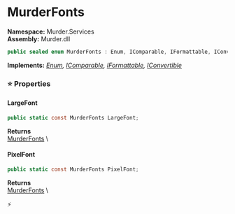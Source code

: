 # MurderFonts

**Namespace:** Murder.Services \
**Assembly:** Murder.dll

```csharp
public sealed enum MurderFonts : Enum, IComparable, IFormattable, IConvertible
```

**Implements:** _[Enum](https://learn.microsoft.com/en-us/dotnet/api/System.Enum?view=net-7.0), [IComparable](https://learn.microsoft.com/en-us/dotnet/api/System.IComparable?view=net-7.0), [IFormattable](https://learn.microsoft.com/en-us/dotnet/api/System.IFormattable?view=net-7.0), [IConvertible](https://learn.microsoft.com/en-us/dotnet/api/System.IConvertible?view=net-7.0)_

### ⭐ Properties
#### LargeFont
```csharp
public static const MurderFonts LargeFont;
```

**Returns** \
[MurderFonts](../..//Murder/Services/MurderFonts.html) \
#### PixelFont
```csharp
public static const MurderFonts PixelFont;
```

**Returns** \
[MurderFonts](../..//Murder/Services/MurderFonts.html) \


⚡
